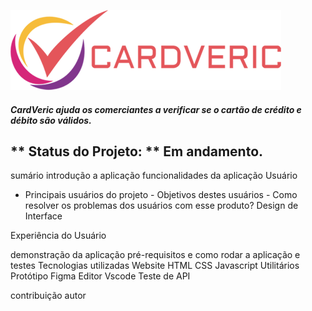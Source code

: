 ![Logo da marca CardVeric](/src/img/logo-pequeno.png)

##### CardVeric ajuda os comerciantes a verificar se o cartão de crédito e débito são válidos.
** Status do Projeto: ** Em andamento.
---

sumário
introdução a aplicação
funcionalidades da aplicação
Usuário
  - Principais usuários do projeto
		- Objetivos destes usuários
		- Como resolver os problemas dos usuários com esse produto?
Design de Interface

Experiência do Usuário
    
demonstração da aplicação
    pré-requisitos e como rodar a aplicação e testes
Tecnologias utilizadas
    Website
      HTML
      CSS
      Javascript
    Utilitários
      Protótipo Figma
      Editor Vscode
      Teste de API

contribuição
autor


